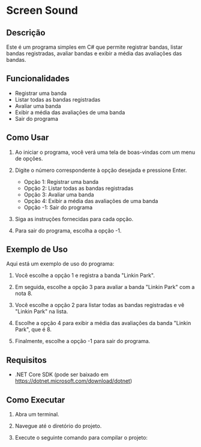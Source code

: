 # Screen Sound

## Descrição
Este é um programa simples em C# que permite registrar bandas, listar bandas registradas, avaliar bandas e exibir a média das avaliações das bandas.

## Funcionalidades
- Registrar uma banda
- Listar todas as bandas registradas
- Avaliar uma banda
- Exibir a média das avaliações de uma banda
- Sair do programa

## Como Usar
1. Ao iniciar o programa, você verá uma tela de boas-vindas com um menu de opções.

2. Digite o número correspondente à opção desejada e pressione Enter.
   - Opção 1: Registrar uma banda
   - Opção 2: Listar todas as bandas registradas
   - Opção 3: Avaliar uma banda
   - Opção 4: Exibir a média das avaliações de uma banda
   - Opção -1: Sair do programa

3. Siga as instruções fornecidas para cada opção.

4. Para sair do programa, escolha a opção -1.

## Exemplo de Uso
Aqui está um exemplo de uso do programa:

1. Você escolhe a opção 1 e registra a banda "Linkin Park".

2. Em seguida, escolhe a opção 3 para avaliar a banda "Linkin Park" com a nota 8.

3. Você escolhe a opção 2 para listar todas as bandas registradas e vê "Linkin Park" na lista.

4. Escolhe a opção 4 para exibir a média das avaliações da banda "Linkin Park", que é 8.

5. Finalmente, escolhe a opção -1 para sair do programa.

## Requisitos
- .NET Core SDK (pode ser baixado em https://dotnet.microsoft.com/download/dotnet)

## Como Executar
1. Abra um terminal.

2. Navegue até o diretório do projeto.

3. Execute o seguinte comando para compilar o projeto:
